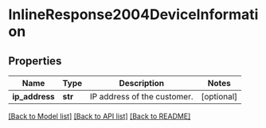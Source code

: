 # InlineResponse2004DeviceInformation

## Properties
Name | Type | Description | Notes
------------ | ------------- | ------------- | -------------
**ip_address** | **str** | IP address of the customer. | [optional] 

[[Back to Model list]](../README.md#documentation-for-models) [[Back to API list]](../README.md#documentation-for-api-endpoints) [[Back to README]](../README.md)


